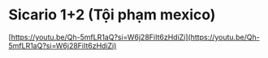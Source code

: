 # Sicario 1+2 (Tội phạm mexico)

[https://youtu.be/Qh-5mfLR1aQ?si=W6j28FiIt6zHdiZi](https://youtu.be/Qh-5mfLR1aQ?si=W6j28FiIt6zHdiZi)